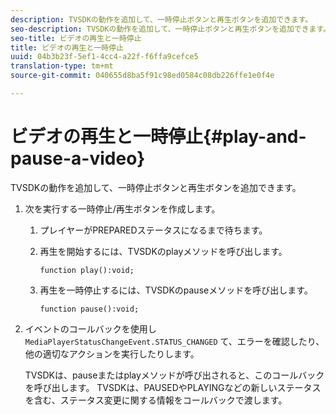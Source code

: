 ```yaml
---
description: TVSDKの動作を追加して、一時停止ボタンと再生ボタンを追加できます。
seo-description: TVSDKの動作を追加して、一時停止ボタンと再生ボタンを追加できます。
seo-title: ビデオの再生と一時停止
title: ビデオの再生と一時停止
uuid: 04b3b23f-5ef1-4cc4-a22f-f6ffa9cefce5
translation-type: tm+mt
source-git-commit: 040655d8ba5f91c98ed0584c08db226ffe1e0f4e

---
```



# ビデオの再生と一時停止{#play-and-pause-a-video}

TVSDKの動作を追加して、一時停止ボタンと再生ボタンを追加できます。

1. 次を実行する一時停止/再生ボタンを作成します。
   1. プレイヤーがPREPAREDステータスになるまで待ちます。
   1. 再生を開始するには、TVSDKのplayメソッドを呼び出します。

      ```
      function play():void;
      ```

   1. 再生を一時停止するには、TVSDKのpauseメソッドを呼び出します。

      ```
      function pause():void;
      ```

1. イベントのコールバックを使用し `MediaPlayerStatusChangeEvent.STATUS_CHANGED` て、エラーを確認したり、他の適切なアクションを実行したりします。

   TVSDKは、pauseまたはplayメソッドが呼び出されると、このコールバックを呼び出します。 TVSDKは、PAUSEDやPLAYINGなどの新しいステータスを含む、ステータス変更に関する情報をコールバックで渡します。
